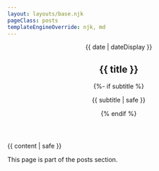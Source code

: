```yaml
---
layout: layouts/base.njk
pageClass: posts
templateEngineOverride: njk, md
---
```


<main>
<article class="article">
  <header class="article__header">
    <time class='article__time' datetime="{{ date }}">{{ date | dateDisplay }}</time>
    <h1 class='article__title'>{{ title }}</h1>
        {%- if subtitle %}
          <p class="article__subtitle">{{ subtitle | safe }}</p>
        {% endif %}
  </header>
  <div class="article__content">
    {{ content | safe }}
  </div>
</article>
<aside class="footnote">
  <p>
    This page is part of the posts section.
  </p>
</aside>
</main>